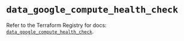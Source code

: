 # `data_google_compute_health_check`

Refer to the Terraform Registry for docs: [`data_google_compute_health_check`](https://registry.terraform.io/providers/hashicorp/google-beta/5.41.0/docs/data-sources/google_compute_health_check).
